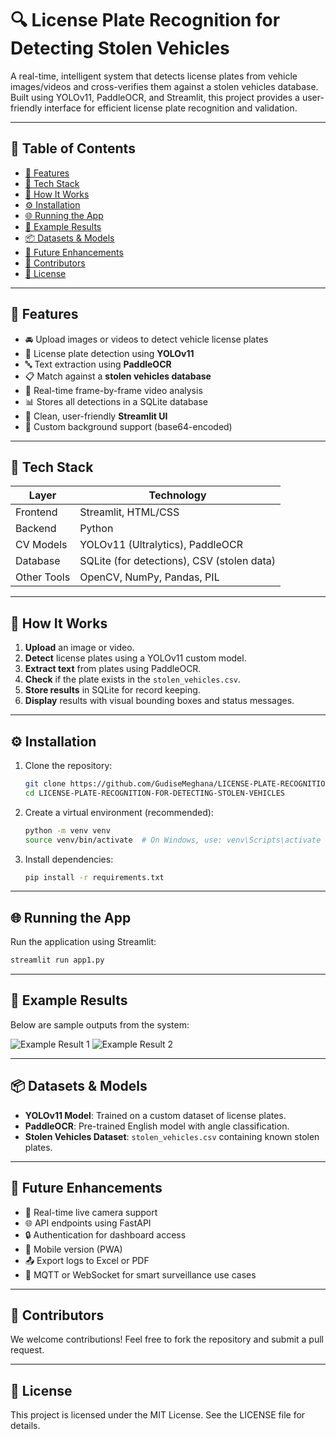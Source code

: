 # 🔍 License Plate Recognition for Detecting Stolen Vehicles

A real-time, intelligent system that detects license plates from vehicle images/videos and cross-verifies them against a stolen vehicles database. Built using YOLOv11, PaddleOCR, and Streamlit, this project provides a user-friendly interface for efficient license plate recognition and validation.

---

## 📑 Table of Contents

- [🔧 Features](#-features)
- [🧠 Tech Stack](#-tech-stack)
- [🚀 How It Works](#-how-it-works)
- [⚙️ Installation](#️-installation)
- [🌐 Running the App](#-running-the-app)
- [🧪 Example Results](#-example-results)
- [📦 Datasets & Models](#-datasets--models)
- [📌 Future Enhancements](#-future-enhancements)
- [🤝 Contributors](#-contributors)
- [📄 License](#-license)

---

## 🔧 Features

- 🚘 Upload images or videos to detect vehicle license plates
- 🧠 License plate detection using **YOLOv11**
- 🔤 Text extraction using **PaddleOCR**
- 📋 Match against a **stolen vehicles database**
- 📸 Real-time frame-by-frame video analysis
- 📊 Stores all detections in a SQLite database
- 🌈 Clean, user-friendly **Streamlit UI**
- 🎨 Custom background support (base64-encoded)

---

## 🧠 Tech Stack

| Layer         | Technology                              |
|---------------|------------------------------------------|
| Frontend      | Streamlit, HTML/CSS                     |
| Backend       | Python                                  |
| CV Models     | YOLOv11 (Ultralytics), PaddleOCR         |
| Database      | SQLite (for detections), CSV (stolen data) |
| Other Tools   | OpenCV, NumPy, Pandas, PIL              |

---

## 🚀 How It Works

1. **Upload** an image or video.
2. **Detect** license plates using a YOLOv11 custom model.
3. **Extract text** from plates using PaddleOCR.
4. **Check** if the plate exists in the `stolen_vehicles.csv`.
5. **Store results** in SQLite for record keeping.
6. **Display** results with visual bounding boxes and status messages.

---

## ⚙️ Installation

1. Clone the repository:
   ```bash
   git clone https://github.com/GudiseMeghana/LICENSE-PLATE-RECOGNITION-FOR-DETECTING-STOLEN-VEHICLES.git
   cd LICENSE-PLATE-RECOGNITION-FOR-DETECTING-STOLEN-VEHICLES
   ```

2. Create a virtual environment (recommended):
   ```bash
   python -m venv venv
   source venv/bin/activate  # On Windows, use: venv\Scripts\activate
   ```

3. Install dependencies:
   ```bash
   pip install -r requirements.txt
   ```

---

## 🌐 Running the App

Run the application using Streamlit:

```bash
streamlit run app1.py
```


---

## 🧪 Example Results

Below are sample outputs from the system:

![Example Result 1](https://github.com/user-attachments/assets/5d998730-23e4-4595-b80b-86ab5203cc0d)
![Example Result 2](https://github.com/user-attachments/assets/c1bececd-ddbe-4ecb-a6ae-698af0c9d3ff)

---

## 📦 Datasets & Models

- **YOLOv11 Model**: Trained on a custom dataset of license plates.
- **PaddleOCR**: Pre-trained English model with angle classification.
- **Stolen Vehicles Dataset**: `stolen_vehicles.csv` containing known stolen plates.

---

## 📌 Future Enhancements

- 🔁 Real-time live camera support
- 🌐 API endpoints using FastAPI
- 🔒 Authentication for dashboard access
- 📲 Mobile version (PWA)
- 📤 Export logs to Excel or PDF
- 📡 MQTT or WebSocket for smart surveillance use cases

---

## 🤝 Contributors

We welcome contributions! Feel free to fork the repository and submit a pull request.

---

## 📄 License

This project is licensed under the MIT License. See the LICENSE file for details.
